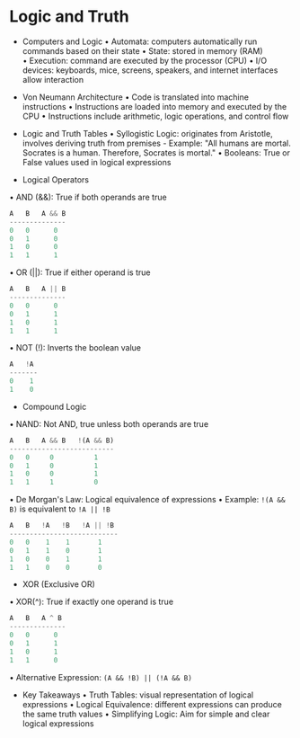 # Logic and Truth

* Computers and Logic
    • Automata: computers automatically run commands based on their state
    • State: stored in memory (RAM)
    • Execution: command are executed by the processor (CPU)
    • I/O devices: keyboards, mice, screens, speakers, and internet interfaces allow interaction

* Von Neumann Architecture
    • Code is translated into machine instructions
    • Instructions are loaded into memory and executed by the CPU
    • Instructions include arithmetic, logic operations, and control flow

* Logic and Truth Tables
    • Syllogistic Logic: originates from Aristotle, involves deriving truth from premises
        - Example: "All humans are mortal. Socrates is a human. Therefore, Socrates is mortal."
    • Booleans: True or False values used in logical expressions

* Logical Operators

• AND (&&): True if both operands are true
```js
A   B   A && B
--------------
0   0      0
0   1      0
1   0      0
1   1      1

```

• OR (||): True if either operand is true
```js
A   B   A || B
--------------
0   0      0
0   1      1
1   0      1
1   1      1

```

• NOT (!): Inverts the boolean value
```js
A   !A
-------
0    1
1    0

```

* Compound Logic

• NAND: Not AND, true unless both operands are true
```js
A   B   A && B   !(A && B)
--------------------------
0   0     0          1
0   1     0          1
1   0     0          1
1   1     1          0

```

• De Morgan's Law: Logical equivalence of expressions
    • Example: `!(A && B)` is equivalent to `!A || !B`
```js
A   B   !A   !B   !A || !B
---------------------------
0   0    1    1       1
0   1    1    0       1
1   0    0    1       1
1   1    0    0       0

```

* XOR (Exclusive OR)

• XOR(^): True if exactly one operand is true
```js
A   B   A ^ B
--------------
0   0      0
0   1      1
1   0      1
1   1      0

```
• Alternative Expression: `(A && !B) || (!A && B)`

* Key Takeaways
    • Truth Tables: visual representation of logical expressions
    • Logical Equivalence: different expressions can produce the same truth values
    • Simplifying Logic: Aim for simple and clear logical expressions

